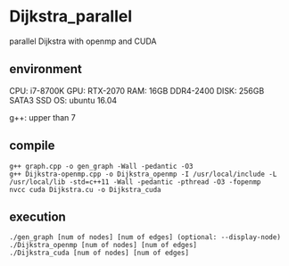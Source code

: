 # Dijkstra_parallel
parallel Dijkstra with openmp and CUDA

## environment
CPU: i7-8700K
GPU: RTX-2070
RAM: 16GB DDR4-2400 
DISK: 256GB SATA3 SSD
OS: ubuntu 16.04

g++: upper than 7 

## compile
```
g++ graph.cpp -o gen_graph -Wall -pedantic -O3
g++ Dijkstra-openmp.cpp -o Dijkstra_openmp -I /usr/local/include -L /usr/local/lib -std=c++11 -Wall -pedantic -pthread -O3 -fopenmp
nvcc cuda Dijkstra.cu -o Dijkstra_cuda
```
## execution
```
./gen_graph [num of nodes] [num of edges] (optional: --display-node)
./Dijkstra_openmp [num of nodes] [num of edges]
./Dijkstra_cuda [num of nodes] [num of edges]
```
